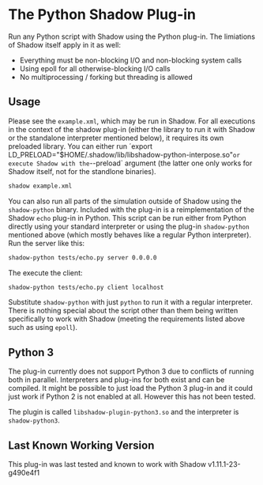 The Python Shadow Plug-in
=========================

Run any Python script with Shadow using the Python plug-in. The limiations
of Shadow itself apply in it as well:

* Everything must be non-blocking I/O and non-blocking system calls
* Using epoll for all otherwise-blocking I/O calls
* No multiprocessing / forking but threading is allowed

Usage
-----

Please see the `example.xml`, which may be run in Shadow. For all executions
in the context of the shadow plug-in (either the library to run it with
Shadow or the standalone interpreter mentioned below), it requires its own
preloaded library. You can either run
´export LD_PRELOAD="$HOME/.shadow/lib/libshadow-python-interpose.so"` or
execute Shadow with the `--preload` argument (the latter one only works
for Shadow itself, not for the standlone binaries).

```bash
shadow example.xml
```

You can also run all parts of the simulation outside of Shadow using the
`shadow-python` binary. Included with the plug-in is a reimplementation
of the Shadow `echo` plug-in in Python. This script can be run either
from Python directly using your standard interpreter or using the
plug-in `shadow-python` mentioned above (which mostly behaves like a regular
Python interpreter). Run the server like this:

```bash
shadow-python tests/echo.py server 0.0.0.0
```

The execute the client:

```bash
shadow-python tests/echo.py client localhost
```

Substitute `shadow-python` with just `python` to run it with a regular
interpreter. There is nothing special about the script other than them being
written specifically to work with Shadow (meeting the requirements listed above
such as using `epoll`).

Python 3
--------

The plug-in currently does not support Python 3 due to conflicts of running
both in parallel. Interpreters and plug-ins for both exist and can be compiled.
It might be possible to just load the Python 3 plug-in and it could just work
if Python 2 is not enabled at all. However this has not been tested.

The plugin is called `libshadow-plugin-python3.so` and the interpreter is
`shadow-python3`.

Last Known Working Version
--------------------------

This plug-in was last tested and known to work with 
Shadow v1.11.1-23-g490e4f1
